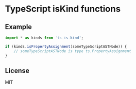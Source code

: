 # TypeScript isKind functions

## Example

```ts
import * as kinds from 'ts-is-kind';

if (kinds.isPropertyAssignment(someTypeScriptASTNode)) {
    // someTypeScriptASTNode is type ts.PropertyAssignment
}
```

## License
MIT

